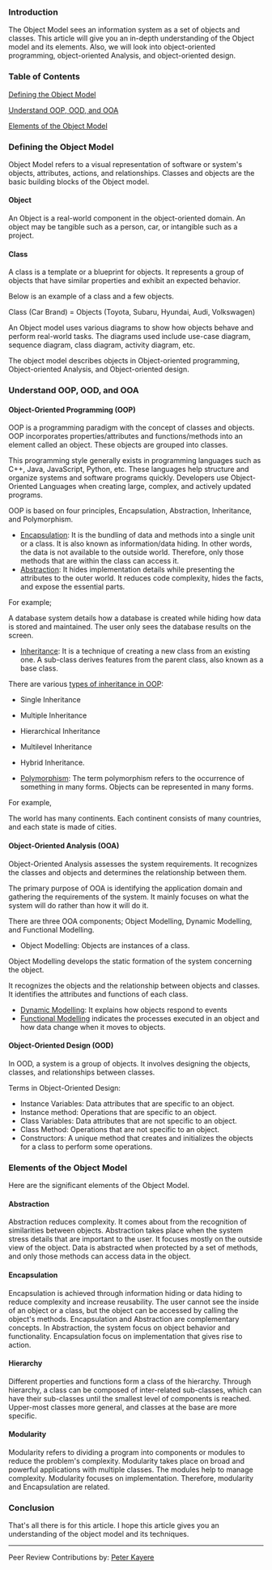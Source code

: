 ### Introduction
The Object Model sees an information system as a set of objects and classes. This article will give you an in-depth understanding of the Object model and its elements. Also, we will look into object-oriented programming, object-oriented Analysis, and object-oriented design.

### Table of Contents
[Defining the Object Model](#defining-the-object-model)

[Understand OOP, OOD, and OOA](#understand-oop-ood-and-ooa)

[Elements of the Object Model](#elements-of-the-object-model)

### Defining the Object Model
Object Model refers to a visual representation of software or system's objects, attributes, actions, and relationships. Classes and objects are the basic building blocks of the Object model.

#### Object
An Object is a real-world component in the object-oriented domain. An object may be tangible such as a person, car, or intangible such as a project.

#### Class
A class is a template or a blueprint for objects. It represents a group of objects that have similar properties and exhibit an expected behavior.

Below is an example of a class and a few objects.

Class (Car Brand) = Objects (Toyota, Subaru, Hyundai, Audi, Volkswagen)

An Object model uses various diagrams to show how objects behave and perform real-world tasks. The diagrams used include use-case diagram, sequence diagram, class diagram, activity diagram, etc.

The object model describes objects in Object-oriented programming, Object-oriented Analysis, and Object-oriented design.

### Understand OOP, OOD, and OOA

#### Object-Oriented Programming (OOP)
OOP is a programming paradigm with the concept of classes and objects. OOP incorporates properties/attributes and functions/methods into an element called an object. These objects are grouped into classes.

This programming style generally exists in programming languages such as C++, Java, JavaScript, Python, etc. These languages help structure and organize systems and software programs quickly. Developers use Object-Oriented Languages when creating large, complex, and actively updated programs.

OOP is based on four principles, Encapsulation, Abstraction, Inheritance, and Polymorphism.

- [Encapsulation](https://en.wikipedia.org/wiki/Encapsulation_(computer_programming)): It is the bundling of data and methods into a single unit or a class. It is also known as information/data hiding. In other words, the data is not available to the outside world. Therefore, only those methods that are within the class can access it.
- [Abstraction](https://stackify.com/oop-concept-abstraction/#:~:text=Abstraction%20is%20one%20of%20the,unnecessary%20details%20from%20the%20user.&amp;text=That&#39;s%20a%20very%20generic%20concept,everywhere%20in%20the%20real%20world.): It hides implementation details while presenting the attributes to the outer world. It reduces code complexity, hides the facts, and expose the essential parts.

For example;

A database system details how a database is created while hiding how data is stored and maintained. The user only sees the database results on the screen.

- [Inheritance](https://en.wikipedia.org/wiki/Inheritance_(object-oriented_programming)): It is a technique of creating a new class from an existing one. A sub-class derives features from the parent class, also known as a base class.

There are various [types of inheritance in OOP](https://en.wikipedia.org/wiki/Inheritance_(object-oriented_programming)):

- Single Inheritance
- Multiple Inheritance
- Hierarchical Inheritance
- Multilevel Inheritance
- Hybrid Inheritance.

- [Polymorphism](https://www.tutorialspoint.com/java/java_polymorphism.htm#:~:text=Polymorphism%20is%20the%20ability%20of,to%20a%20child%20class%20object.&amp;text=In%20Java%2C%20all%20Java%20objects,and%20for%20the%20class%20Object.): The term polymorphism refers to the occurrence of something in many forms. Objects can be represented in many forms.

For example,

The world has many continents. Each continent consists of many countries, and each state is made of cities.

#### Object-Oriented Analysis (OOA)
Object-Oriented Analysis assesses the system requirements. It recognizes the classes and objects and determines the relationship between them.

The primary purpose of OOA is identifying the application domain and gathering the requirements of the system. It mainly focuses on what the system will do rather than how it will do it.

There are three OOA components; Object Modelling, Dynamic Modelling, and Functional Modelling.

- Object Modelling: Objects are instances of a class.

Object Modelling develops the static formation of the system concerning the object.

It recognizes the objects and the relationship between objects and classes. It identifies the attributes and functions of each class.

- [Dynamic Modelling](https://www.wisdomjobs.com/e-university/object-oriented-analysis-and-design-tutorial-2107/ooad-dynamic-modeling-26532.html): It explains how objects respond to events
- [Functional Modelling](https://www.tutorialspoint.com/object_oriented_analysis_design/ooad_functional_modeling.htm#:~:text=Functional%20Modelling%20gives%20the%20process,Data%20Flow%20Diagrams%20(DFDs).) indicates the processes executed in an object and how data change when it moves to objects.

#### Object-Oriented Design (OOD)
In OOD, a system is a group of objects. It involves designing the objects, classes, and relationships between classes.

Terms in Object-Oriented Design:

- Instance Variables: Data attributes that are specific to an object.
- Instance method: Operations that are specific to an object.
- Class Variables: Data attributes that are not specific to an object.
- Class Method: Operations that are not specific to an object.
- Constructors: A unique method that creates and initializes the objects for a class to perform some operations.

### Elements of the Object Model
Here are the significant elements of the Object Model.

#### Abstraction
Abstraction reduces complexity. It comes about from the recognition of similarities between objects. Abstraction takes place when the system stress details that are important to the user. It focuses mostly on the outside view of the object. Data is abstracted when protected by a set of methods, and only those methods can access data in the object.

#### Encapsulation
Encapsulation is achieved through information hiding or data hiding to reduce complexity and increase reusability. The user cannot see the inside of an object or a class, but the object can be accessed by calling the object's methods. Encapsulation and Abstraction are complementary concepts. In Abstraction, the system focus on object behavior and functionality. Encapsulation focus on implementation that gives rise to action.

#### Hierarchy
Different properties and functions form a class of the hierarchy. Through hierarchy, a class can be composed of inter-related sub-classes, which can have their sub-classes until the smallest level of components is reached. Upper-most classes more general, and classes at the base are more specific.

#### Modularity
Modularity refers to dividing a program into components or modules to reduce the problem's complexity. Modularity takes place on broad and powerful applications with multiple classes. The modules help to manage complexity. Modularity focuses on implementation. Therefore, modularity and Encapsulation are related.

### Conclusion
That's all there is for this article. I hope this article gives you an understanding of the object model and its techniques.

---
Peer Review Contributions by: [Peter Kayere](/engineering-education/authors/peter-kayere/)
